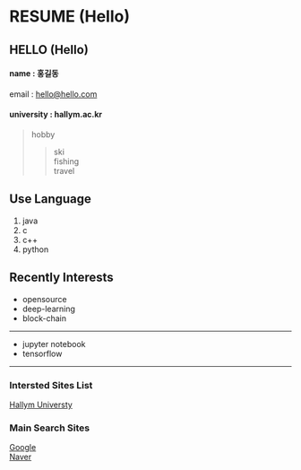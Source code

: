 # RESUME (Hello)

## HELLO (Hello)  

#### name : 홍길동 
email : hello@hello.com
#### university : hallym.ac.kr

> hobby
>> ski  
>> fishing  
>> travel


## Use Language
1. java
2. c
3. c++
4. python

## Recently Interests
* opensource  
* deep-learning  
* block-chain
---------------
* jupyter notebook
* tensorflow
----
### Intersted Sites List

[Hallym Universty][hallym]

### Main Search Sites
[Google][google]  
[Naver][naver]

[google]: https://www.google.com
[naver]: https://www.naver.com
[hallym]: https://www.hallym.ac.kr
